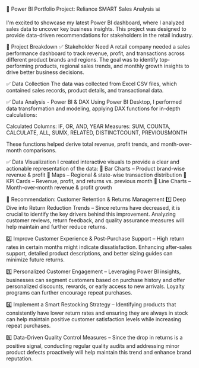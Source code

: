 🚀 Power BI Portfolio Project: Reliance SMART Sales Analysis 📊

I'm excited to showcase my latest Power BI dashboard, where I analyzed sales data to uncover key business insights. This project was designed to provide data-driven recommendations for stakeholders in the retail industry.

📌 Project Breakdown
✅ Stakeholder Need
A retail company needed a sales performance dashboard to track revenue, profit, and transactions across different product brands and regions. The goal was to identify top-performing products, regional sales trends, and monthly growth insights to drive better business decisions.

✅ Data Collection
The data was collected from Excel CSV files, which contained sales records, product details, and transactional data.

✅ Data Analysis - Power BI & DAX
Using Power BI Desktop, I performed data transformation and modeling, applying DAX functions for in-depth calculations:

Calculated Columns: IF, OR, AND, YEAR
Measures: SUM, COUNTA, CALCULATE, ALL, SUMX, RELATED, DISTINCTCOUNT, PREVIOUSMONTH

These functions helped derive total revenue, profit trends, and month-over-month comparisons.

✅ Data Visualization
I created interactive visuals to provide a clear and actionable representation of the data:
📌 Bar Charts – Product brand-wise revenue & profit
📌 Maps – Regional & state-wise transaction distribution
📌 KPI Cards – Revenue, profit, and returns vs. previous month
📌 Line Charts – Month-over-month revenue & profit growth

🔹 Recommendation: Customer Retention & Returns Management
1️⃣ Deep Dive into Return Reduction Trends – Since returns have decreased, it is crucial to identify the key drivers behind this improvement. Analyzing customer reviews, return feedback, and quality assurance measures will help maintain and further reduce returns.

2️⃣ Improve Customer Experience & Post-Purchase Support – High return rates in certain months might indicate dissatisfaction. Enhancing after-sales support, detailed product descriptions, and better sizing guides can minimize future returns.

3️⃣ Personalized Customer Engagement – Leveraging Power BI insights, businesses can segment customers based on purchase history and offer personalized discounts, rewards, or early access to new arrivals. Loyalty programs can further encourage repeat purchases.

4️⃣ Implement a Smart Restocking Strategy – Identifying products that consistently have lower return rates and ensuring they are always in stock can help maintain positive customer satisfaction levels while increasing repeat purchases.

5️⃣ Data-Driven Quality Control Measures – Since the drop in returns is a positive signal, conducting regular quality audits and addressing minor product defects proactively will help maintain this trend and enhance brand reputation.
